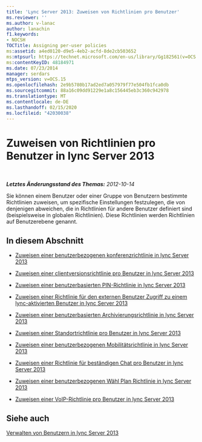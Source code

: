```yaml
---
title: 'Lync Server 2013: Zuweisen von Richtlinien pro Benutzer'
ms.reviewer: ''
ms.author: v-lanac
author: lanachin
f1.keywords:
- NOCSH
TOCTitle: Assigning per-user policies
ms:assetid: a4ed0120-d9e5-4eb2-acfd-8de2cb503652
ms:mtpsurl: https://technet.microsoft.com/en-us/library/Gg182561(v=OCS.15)
ms:contentKeyID: 48184971
ms.date: 07/23/2014
manager: serdars
mtps_version: v=OCS.15
ms.openlocfilehash: 2e9b5780b17ad2ed7a057979f77e504fb1fca0db
ms.sourcegitcommit: 88a16c09dd91229e1a8c156445eb3c360c942978
ms.translationtype: MT
ms.contentlocale: de-DE
ms.lasthandoff: 02/15/2020
ms.locfileid: "42030038"
---
```

<div data-xmlns="http://www.w3.org/1999/xhtml">

<div class="topic" data-xmlns="http://www.w3.org/1999/xhtml" data-msxsl="urn:schemas-microsoft-com:xslt" data-cs="http://msdn.microsoft.com/">

<div data-asp="http://msdn2.microsoft.com/asp">

# <a name="assigning-per-user-policies-in-lync-server-2013"></a>Zuweisen von Richtlinien pro Benutzer in lync Server 2013

</div>

<div id="mainSection">

<div id="mainBody">

<span> </span>

_**Letztes Änderungsstand des Themas:** 2012-10-14_

Sie können einem Benutzer oder einer Gruppe von Benutzern bestimmte Richtlinien zuweisen, um spezifische Einstellungen festzulegen, die von denjenigen abweichen, die in Richtlinien für andere Benutzer definiert sind (beispielsweise in globalen Richtlinien). Diese Richtlinien werden Richtlinien auf Benutzerebene genannt.

<div>

## <a name="in-this-section"></a>In diesem Abschnitt

  - [Zuweisen einer benutzerbezogenen konferenzrichtlinie in lync Server 2013](lync-server-2013-assign-a-per-user-conferencing-policy.md)

  - [Zuweisen einer clientversionsrichtlinie pro Benutzer in lync Server 2013](lync-server-2013-assign-a-per-user-client-version-policy.md)

  - [Zuweisen einer benutzerbasierten PIN-Richtlinie in lync Server 2013](lync-server-2013-assign-a-per-user-pin-policy.md)

  - [Zuweisen einer Richtlinie für den externen Benutzer Zugriff zu einem lync-aktivierten Benutzer in lync Server 2013](lync-server-2013-assign-an-external-user-access-policy-to-a-lync-enabled-user.md)

  - [Zuweisen einer benutzerbasierten Archivierungsrichtlinie in lync Server 2013](lync-server-2013-assign-a-per-user-archiving-policy.md)

  - [Zuweisen einer Standortrichtlinie pro Benutzer in lync Server 2013](lync-server-2013-assign-a-per-user-location-policy.md)

  - [Zuweisen einer benutzerbezogenen Mobilitätsrichtlinie in lync Server 2013](lync-server-2013-assign-a-per-user-mobility-policy.md)

  - [Zuweisen einer Richtlinie für beständigen Chat pro Benutzer in lync Server 2013](lync-server-2013-assign-a-per-user-persistent-chat-policy.md)

  - [Zuweisen einer benutzerbezogenen Wähl Plan Richtlinie in lync Server 2013](lync-server-2013-assign-a-per-user-dial-plan-policy.md)

  - [Zuweisen einer VoIP-Richtlinie pro Benutzer in lync Server 2013](lync-server-2013-assign-a-per-user-voice-policy.md)

</div>

<div>

## <a name="see-also"></a>Siehe auch


[Verwalten von Benutzern in lync Server 2013](lync-server-2013-managing-users-in-lync-server.md)  
  

</div>

</div>

<span> </span>

</div>

</div>

</div>

